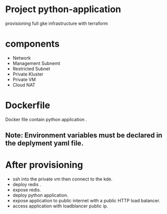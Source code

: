 # Project python-application
provisioning full gke infrastructure with terraform 

# components
- Network
- Management Subnemt
- Restricted Subnet
- Private Kluster
- Private VM
- Cloud NAT

# Dockerfile
Docker file contain python application .
## Note: Environment variables must be declared in the deplyment yaml file.

# After provisioning
* ssh into the private vm then connect to the kde.
* deploy redis .
* expose redis.
* deploy python application.
* expose application to public internet with a public HTTP load balancer.
* access application with loadblancer public ip.

